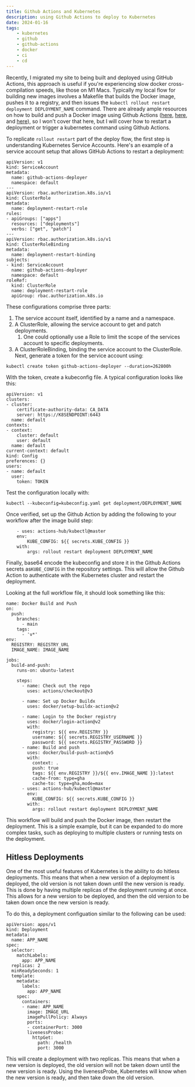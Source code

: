 ```yaml
---
title: Github Actions and Kubernetes
description: using Github Actions to deploy to Kubernetes
date: 2024-01-16
tags:
    - kubernetes
    - github
    - github-actions
    - docker
    - ci
    - cd
---
```


Recently, I migrated my site to being built and deployed using GitHub Actions, this approach is useful if you're experiencing slow docker cross-compilation speeds, like those on M1 Macs. Typically my local flow for building new images involves a Makefile that builds the Docker image, pushes it to a registry, and then issues the `kubectl rollout restart deployment DEPLOYMENT_NAME` command. There are already ample resources on how to build and push a Docker image using Github Actions ([here](https://github.com/marketplace/actions/build-and-push-docker-images), [here](https://docs.github.com/en/actions/creating-actions/creating-a-docker-container-action), and [here](https://docs.docker.com/build/ci/github-actions/)), so I won't cover that here, but I will cover how to restart a deployment or trigger a kubernetes command using Github Actions.

To replicate `rollout restart` part of the deploy flow, the first step is understanding Kubernetes Service Accounts. Here's an example of a service account setup that allows GitHub Actions to restart a deployment:

```
apiVersion: v1
kind: ServiceAccount
metadata:
  name: github-actions-deployer
  namespace: default
---
apiVersion: rbac.authorization.k8s.io/v1
kind: ClusterRole
metadata:
  name: deployment-restart-role
rules:
- apiGroups: ["apps"]
  resources: ["deployments"]
  verbs: ["get", "patch"]
---
apiVersion: rbac.authorization.k8s.io/v1
kind: ClusterRoleBinding
metadata:
  name: deployment-restart-binding
subjects:
- kind: ServiceAccount
  name: github-actions-deployer
  namespace: default
roleRef:
  kind: ClusterRole
  name: deployment-restart-role
  apiGroup: rbac.authorization.k8s.io
```

These configurations comprise three parts:

1. The service account itself, identified by a name and a namespace.
2. A ClusterRole, allowing the service account to get and patch deployments.
    1. One could optionally use a Role to limit the scope of the services account to specific deployments.
3. A ClusterRoleBinding, binding the service account to the ClusterRole.
Next, generate a token for the service account using:

```
kubectl create token github-actions-deployer --duration=262800h
```

With the token, create a kubeconfig file. A typical configuration looks like this:
```
apiVersion: v1
clusters:
- cluster:
    certificate-authority-data: CA_DATA
    server: https://K8SENDPOINT:6443
  name: default
contexts:
- context:
    cluster: default
    user: default
  name: default
current-context: default
kind: Config
preferences: {}
users:
- name: default
  user:
    token: TOKEN
```
Test the configuration locally with:
```
kubectl --kubeconfig=kubeconfig.yaml get deployment/DEPLOYMENT_NAME
```

Once verified, set up the Github Action by adding the following to your workflow after the image build step:

```
    - uses: actions-hub/kubectl@master
    env:
        KUBE_CONFIG: ${{ secrets.KUBE_CONFIG }}
    with:
        args: rollout restart deployment DEPLOYMENT_NAME
```

Finally, base64 encode the kubeconfig and store it in the Github Actions secrets as`KUBE_CONFIG` in the repository settings. This will allow the Github Action to authenticate with the Kubernetes cluster and restart the deployment.

Looking at the full workflow file, it should look something like this:

```
name: Docker Build and Push
on:
  push:
    branches:
      - main
    tags:
      - 'v*'
env:
  REGISTRY: REGISTRY_URL
  IMAGE_NAME: IMAGE_NAME

jobs:
  build-and-push:
    runs-on: ubuntu-latest

    steps:
      - name: Check out the repo
        uses: actions/checkout@v3

      - name: Set up Docker Buildx
        uses: docker/setup-buildx-action@v2

      - name: Login to the Docker registry
        uses: docker/login-action@v2
        with:
          registry: ${{ env.REGISTRY }}
          username: ${{ secrets.REGISTRY_USERNAME }}
          password: ${{ secrets.REGISTRY_PASSWORD }}
      - name: Build and push
        uses: docker/build-push-action@v5
        with:
          context: .
          push: true
          tags: ${{ env.REGISTRY }}/${{ env.IMAGE_NAME }}:latest
          cache-from: type=gha
          cache-to: type=gha,mode=max
      - uses: actions-hub/kubectl@master
        env:
          KUBE_CONFIG: ${{ secrets.KUBE_CONFIG }}
        with:
          args: rollout restart deployment DEPLOYMENT_NAME
```

This workflow will build and push the Docker image, then restart the deployment. This is a simple example, but it can be expanded to do more complex tasks, such as deploying to multiple clusters or running tests on the deployment.

## Hitless Deployments

One of the most useful features of Kubernetes is the ability to do hitless deployments. This means that when a new version of a deployment is deployed, the old version is not taken down until the new version is ready. This is done by having multiple replicas of the deployment running at once. This allows for a new version to be deployed, and then the old version to be taken down once the new version is ready.

To do this, a deployment configuation similar to the following can be used:
```
apiVersion: apps/v1
kind: Deployment
metadata:
  name: APP_NAME
spec:
  selector:
    matchLabels:
      app: APP_NAME
  replicas: 2
  minReadySeconds: 1
  template:
    metadata:
      labels:
        app: APP_NAME
    spec:
      containers:
      - name: APP_NAME
        image: IMAGE_URL
        imagePullPolicy: Always
        ports:
        - containerPort: 3000
        livenessProbe:
          httpGet:
            path: /health
            port: 3000

```

This will create a deployment with two replicas. This means that when a new version is deployed, the old version will not be taken down until the new version is ready. Using the livenessProbe, Kubernetes will know when the new version is ready, and then take down the old version.